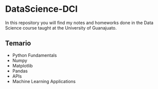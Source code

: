 # DataScience-DCI
In this repository you will find my notes and homeworks done in the Data Science course taught at the University of Guanajuato.

## Temario

- Python Fundamentals
- Numpy 
- Matplotlib
- Pandas
- APIs
- Machine Learning Applications